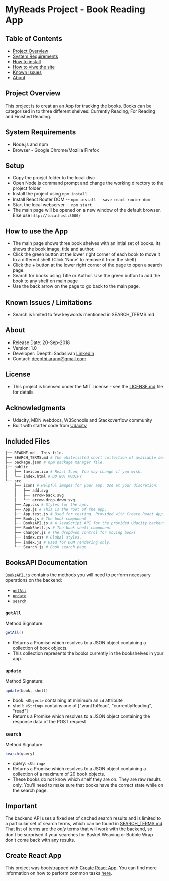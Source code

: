 # MyReads Project - Book Reading App

## Table of Contents
* [Project Overview](#overview)
* [System Requirements](#systemRequirements)
* [How to install](#howToInstall)
* [How to viwe the site](#howToView)
* [Known Issues](#knownIssues)
* [About](#about)

## Project Overview
This project is to creat an an App for tracking the books. Books can be categorised in to three different shelves: Currently Reading, For Reading and Finished Reading.

## System Requirements
* Node.js and npm
* Browser - Google Chrome/Mozilla Firefox

## Setup
* Copy the proejct folder to the local disc
* Open Node.js command prompt and change the working directory to the project folder
* Install the project using `npm install`
* Install React Router DOM -- `npm install --save react-router-dom`
* Start the local webserver -- `npm start`
* The main page will be opened on a new window of the default browser. Else use `http://localhost:3000/` 

## How to use the App
* The main page shows three book shelves with an intial set of books. Its shows the book image, title and author.
* Click the green button at the lower right corner of each book to move it to a different shelf (Click 'None' to remove it from the shelf)
* Click the + button at the lower right corner of the page to open a search page. 
* Search for books using Title or Author. Use the green button to add the book to any shelf on main page
* Use the back arrow on the page to go back to the main page.
    

## Known Issues / Limitations
* Search is limited to few keywords mentioned in SEARCH_TERMS.md

## About
* Release Date: 20-Sep-2018
* Version: 1.0
* Developer: Deepthi Sadasivan [LinkedIn](https://www.linkedin.com/in/deepthi-sadasivan)
* Contact: deepthi.arunn@gmail.com

## License
* This project is licensed under the MIT License - see the [LICENSE.md](LICENSE.md) file for details

## Acknowledgments
* Udacity, MDN webdocs, W3Schools and Stackoverflow community
* Built with starter code from [Udacity](https://github.com/udacity/reactnd-project-myreads-starter)

## Included Files
```bash
├── README.md - This file.
├── SEARCH_TERMS.md # The whitelisted short collection of available search terms for you to use with your app.
├── package.json # npm package manager file. 
├── public
│   ├── favicon.ico # React Icon, You may change if you wish.
│   └── index.html # DO NOT MODIFY
└── src
    ├── icons # Helpful images for your app. Use at your discretion.
    │   ├── add.svg
    │   ├── arrow-back.svg
    │   └── arrow-drop-down.svg
    ├── App.css # Styles for the app.
    ├── App.js # This is the root of the app.
    ├── App.test.js # Used for testing. Provided with Create React App.
    ├── Book.js # The book component
    ├── BooksAPI.js # A JavaScript API for the provided Udacity backend. Instructions for the methods are below.
    ├── BookShelf.js # The book shelf component
    ├── Changer.js # The dropdwon control for moving books
    ├── index.css # Global styles. 
    ├── index.js # Used for DOM rendering only.
    └── Search.js # Book search page .
```

## BooksAPI Documentation
[`BooksAPI.js`](src/BooksAPI.js) contains the methods you will need to perform necessary operations on the backend:

* [`getAll`](#getall)
* [`update`](#update)
* [`search`](#search)

### `getAll`

Method Signature:

```js
getAll()
```

* Returns a Promise which resolves to a JSON object containing a collection of book objects.
* This collection represents the books currently in the bookshelves in your app.

### `update`

Method Signature:

```js
update(book, shelf)
```

* book: `<Object>` containing at minimum an `id` attribute
* shelf: `<String>` contains one of ["wantToRead", "currentlyReading", "read"]  
* Returns a Promise which resolves to a JSON object containing the response data of the POST request

### `search`

Method Signature:

```js
search(query)
```

* query: `<String>`
* Returns a Promise which resolves to a JSON object containing a collection of a maximum of 20 book objects.
* These books do not know which shelf they are on. They are raw results only. You'll need to make sure that books have the correct state while on the search page.

## Important
The backend API uses a fixed set of cached search results and is limited to a particular set of search terms, which can be found in [SEARCH_TERMS.md](SEARCH_TERMS.md). That list of terms are the _only_ terms that will work with the backend, so don't be surprised if your searches for Basket Weaving or Bubble Wrap don't come back with any results.

## Create React App

This project was bootstrapped with [Create React App](https://github.com/facebookincubator/create-react-app). You can find more information on how to perform common tasks [here](https://github.com/facebookincubator/create-react-app/blob/master/packages/react-scripts/template/README.md).


